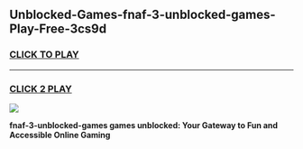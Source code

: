 
## Unblocked-Games-fnaf-3-unblocked-games-Play-Free-3cs9d
<h3>
<a href="https://premium76.site?title=fnaf-3-unblocked-games&ref=22A">CLICK TO PLAY</a></h3>
<hr>

<h3>
<a href="https://premium76.site?title=fnaf-3-unblocked-games&ref=22A">CLICK 2 PLAY</a>
  
</h3>

<a href="https://premium76.site?title=fnaf-3-unblocked-games&ref=22A"><img src="https://clearcache.store/games.png"></a>


**fnaf-3-unblocked-games games unblocked: Your Gateway to Fun and Accessible Online Gaming**
